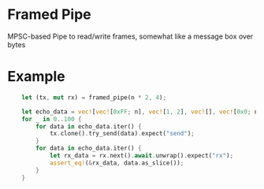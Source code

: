 # Framed Pipe

MPSC-based Pipe to read/write frames, somewhat like a message box over bytes

# Example

```rust
    let (tx, mut rx) = framed_pipe(n * 2, 4);

    let echo_data = vec![vec![0xFF; n], vec![1, 2], vec![], vec![0x0; n / 2]];
    for _ in 0..100 {
        for data in echo_data.iter() {
            tx.clone().try_send(data).expect("send");
        }
        for data in echo_data.iter() {
            let rx_data = rx.next().await.unwrap().expect("rx");
            assert_eq!(&rx_data, data.as_slice());
        }
    }
```